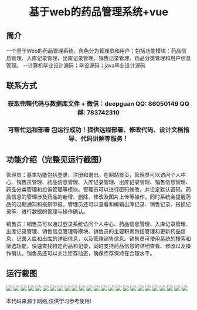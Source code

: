 <p><h1 align="center">基于web的药品管理系统+vue</h1></p>

## 简介
一个基于Web的药品管理系统，角色分为管理员和用户；包括功能模块：药品信息管理、入库记录管理、出库记录管理、销售记录管理、药品分类管理和用户信息管理。    --计算机毕业设计源码；毕设源码；java毕业设计源码


## 联系方式
<p><h3 align="center">获取完整代码与数据库文件 + 微信：deepguan QQ: 86050149 QQ群: 783742310</h3></p>
<p><h3 align="center">可帮忙远程部署 包运行成功！提供远程部署、修改代码、设计文档指导、代码讲解等服务！</h3></p>

## 功能介绍（完整见运行截图）
管理员：基本功能包括登录、注册和退出。在网站首页，管理员可以访问个人中心、销售员管理、药品信息管理、入库记录管理、出库记录管理、销售信息管理、药品分类管理和投诉管理等模块。管理员可以进行密码修改，并设定默认密码。药品信息的管理涉及药品的新增、删除、修改及图片上传等操作，同时系统会提醒药品的过期通知和报损申报。管理员还可以查看和编辑出库记录、销售记录、报损记录等，进行数据的管理与操作确认。

销售员：销售员可以通过登录系统访问个人中心、药品信息管理、入库记录管理、出库记录管理、销售信息管理等模块。销售员的主要职责包括管理和更新药品信息，记录入库和出库的详细信息，以及管理销售信息。销售员可使用系统的搜索和筛选功能，快速查找特定药品和记录，同时支持药品信息的详细查看、修改以及操作确认。销售员还可以关注库存动态，确保库存保持在合理水平。


## 运行截图
![](img/001.jpg)
![](img/002.jpg)
![](img/003.jpg)
![](img/004.jpg)
![](img/005.jpg)
![](img/006.jpg)
![](img/007.jpg)
![](img/008.jpg)
![](img/009.jpg)
![](img/010.jpg)
![](img/011.jpg)
![](img/012.jpg)
![](img/013.jpg)
![](img/014.jpg)
![](img/015.jpg)
![](img/016.jpg)
![](img/017.jpg)
![](img/018.jpg)
![](img/019.jpg)
![](img/020.jpg)
![](img/021.jpg)
![](img/022.jpg)
![](img/023.jpg)
![](img/024.jpg)
![](img/025.jpg)

<p>本代码来源于网络,仅供学习参考使用!</p>
